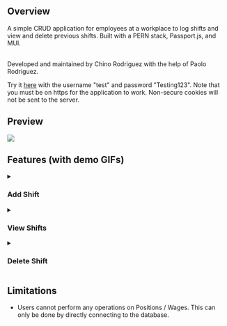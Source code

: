 <h2> Overview </h2>
A simple CRUD application for employees at a workplace to log shifts and view and delete previous shifts. Built with a PERN stack, Passport.js, and MUI. </br> </br>

Developed and maintained by Chino Rodriguez with the help of Paolo Rodriguez.

Try it <a href="https://employee-attendance-374422.uw.r.appspot.com/">here</a> with the username "test" and password "Testing123". Note that you must be on https for the application to work. Non-secure cookies will not be sent to the server.

<h2> Preview </h2>
<img src="https://user-images.githubusercontent.com/106716130/200063076-860c5eba-5cb2-47df-9753-e23be459c05b.png" />

<h2> Features (with demo GIFs) </h2>

<details>
<summary>
<h3> Add Shift </h3>
</summary>
<img src="https://user-images.githubusercontent.com/106716130/200062390-3d1bda88-c62d-4778-9cc9-963c0594a50d.gif" />

</details>

<details>
<summary>
<h3> View Shifts </h3>
</summary>
<img src="https://user-images.githubusercontent.com/106716130/200062453-2678a43f-9d56-41d5-a5cc-ba3c577f0dc5.gif" />
</details>

<details>
<summary>
<h3> Delete Shift </h3>
</summary>
<img src="https://user-images.githubusercontent.com/106716130/200062424-25476fef-c20e-48ae-89bf-d02090d4fe8c.gif" />
</details>

<h2> Limitations </h2>
<ul>
<li>
Users cannot perform any operations on Positions / Wages. This can only be done by directly connecting to the database.
</li>
</ul>

